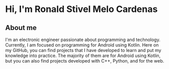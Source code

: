 # Hi, I'm Ronald Stivel Melo Cardenas


## About me

I'm an electronic engineer passionate about programming and technology. Currently, I am focused on programming for Android using Kotlin. Here on my GitHub, you can find projects that I have developed to learn and put my knowledge into practice. The majority of them are for Android using Kotlin, but you can also find projects developed with C++, Python, and for the web.


<!--
**kring94/kring94** is a ✨ _special_ ✨ repository because its `README.md` (this file) appears on your GitHub profile.

Here are some ideas to get you started:

- 🔭 I’m currently working on ...
- 🌱 I’m currently learning ...
- 👯 I’m looking to collaborate on ...
- 🤔 I’m looking for help with ...
- 💬 Ask me about ...
- 📫 How to reach me: ...
- 😄 Pronouns: ...
- ⚡ Fun fact: ...
-->
